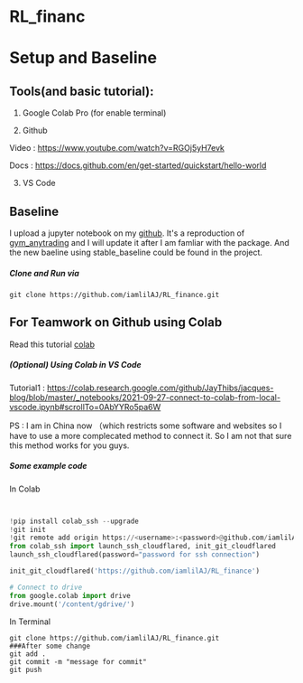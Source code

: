 # RL_financ

# Setup and Baseline

## Tools(and basic tutorial):

1. Google Colab Pro (for enable terminal)

2. Github

Video : https://www.youtube.com/watch?v=RGOj5yH7evk

Docs : https://docs.github.com/en/get-started/quickstart/hello-world

3. VS Code




## Baseline
I upload a jupyter notebook on my [github](https://github.com/iamlilAJ/RL_finance/blob/main/RL_baseline.ipynb). It's a reproduction of [gym_anytrading](https://github.com/AminHP/gym-anytrading) and I will update it after I am famliar with the package.
And the new baeline using stable_baseline could be found in the project.
##### Clone and Run via

```console
git clone https://github.com/iamlilAJ/RL_finance.git
```

## For Teamwork on Github using Colab
Read this tutorial [colab](https://github.com/WassimBenzarti/colab-ssh)

##### (Optional) Using Colab in VS Code

Tutorial1 : https://colab.research.google.com/github/JayThibs/jacques-blog/blob/master/_notebooks/2021-09-27-connect-to-colab-from-local-vscode.ipynb#scrollTo=0AbYYRo5pa6W

PS : I am in China now （which restricts some software and websites so I have to use a more complecated method
to connect it. So I am not that sure this method works for you guys.





#####  Some example code

In Colab
```python


!pip install colab_ssh --upgrade
!git init
!git remote add origin https://<username>:<password>@github.com/iamlilAJ/RL_finance.git
from colab_ssh import launch_ssh_cloudflared, init_git_cloudflared
launch_ssh_cloudflared(password="password for ssh connection")

init_git_cloudflared('https://github.com/iamlilAJ/RL_finance')

# Connect to drive
from google.colab import drive
drive.mount('/content/gdrive/')
```

In Terminal
```console
git clone https://github.com/iamlilAJ/RL_finance.git
###After some change
git add .
git commit -m "message for commit"
git push
```
